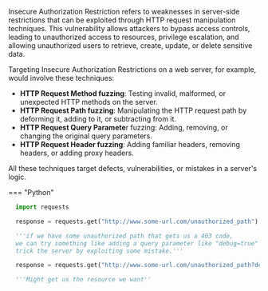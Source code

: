Insecure Authorization Restriction refers to weaknesses in server-side restrictions that can be exploited through HTTP request manipulation techniques. This vulnerability allows attackers to bypass access controls, leading to unauthorized access to resources, privilege escalation, and allowing unauthorized users to retrieve, create, update, or delete sensitive data.

Targeting Insecure Authorization Restrictions on a web server, for example, would involve these techniques:

   * **HTTP Request Method fuzzing**: Testing invalid, malformed, or unexpected HTTP methods on the server.
   * **HTTP Request Path fuzzing**: Manipulating the HTTP request path by deforming it, adding to it, or subtracting from it.
   * **HTTP Request Query Paramete**r fuzzing: Adding, removing, or changing the original query parameters.
   * **HTTP Request Header fuzzing**: Adding familiar headers, removing headers, or adding proxy headers.

All these techniques target defects, vulnerabilities, or mistakes in a server's logic.

=== "Python"
  ```python
    import requests

    response = requests.get("http://www.some-url.com/unauthorized_path")

    '''if we have some unauthorized path that gets us a 403 code,
    we can try something like adding a query parameter like "debug=true" to see if we can
    trick the server by exploiting some mistake.'''

    response = requests.get("http://www.some-url.com/unauthorized_path?debug=true")

    '''Might get us the resource we want''
  ```